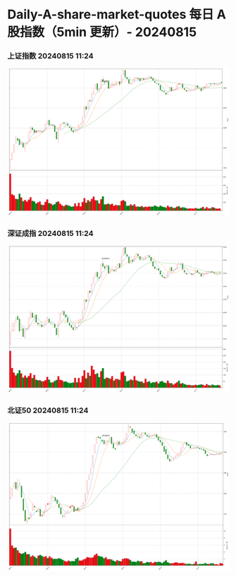 
# Daily-A-share-market-quotes 每日 A 股指数（5min 更新）- 20240815

### 上证指数 20240815 11:24
![](./fig/2024/8/20240815-sh000001.png)

### 深证成指 20240815 11:24
![](./fig/2024/8/20240815-sz399001.png)

### 北证50 20240815 11:24
![](./fig/2024/8/20240815-bj899050.png)
